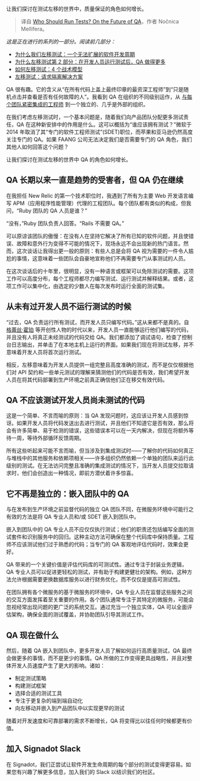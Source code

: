 
<!--
title: 谁应该运行测试？关于QA的未来
cover: https://cdn.thenewstack.io/media/2024/06/65338d94-testspassfail.png
-->

让我们探讨在测试左移的世界中，质量保证的角色如何增长。

> 译自 [Who Should Run Tests? On the Future of QA](https://thenewstack.io/who-should-run-tests-on-the-future-of-qa/)，作者 Nočnica Mellifera。

*这是正在进行的系列的一部分。阅读前几部分：*

- [为什么我们左移测试：一个无法扩展的软件开发周期](https://thenewstack.io/why-we-shift-testing-left-a-software-dev-cycle-that-doesnt-scale/)
- [为什么左移测试第 2 部分：在开发人员运行测试后，QA 做得更多](https://thenewstack.io/why-shift-testing-left-part-2-qa-does-more-after-devs-run-tests/)
- [如何左移测试：4 个战术模型](https://thenewstack.io/how-to-shift-testing-left-4-tactical-models/)
- [左移测试：请求隔离解决方案](https://thenewstack.io/shifting-testing-left-the-request-isolation-solution/)

QA 很有趣。它的含义从“在所有代码上盖上最终印章的最资深工程师”到“只是随机点击并查看是否有任何故障的人”。我看到 QA 在组织的不同级别运作，从 [与每个团队紧密集成的工程师](https://thenewstack.io/top-challenges-to-creating-high-performing-engineering-teams/) 到一个独立的、几乎是外部的组织。

在我们考虑左移测试时，一个基本问题是，随着我们向产品团队分配更多测试责任，QA 在这种新安排中的作用是什么。这可以概括为“谁应该拥有测试？”微软于 2014 年取消了其“专门的软件工程师测试”(SDET)职位，而苹果和亚马逊仍然高度关注专门的 QA。如果 FAANG 公司无法决定我们是否需要专门的 QA 角色，我们其他人如何回答这个问题？

让我们探讨在测试左移的世界中 QA 的角色如何增长。

## QA 长期以来一直是趋势的受害者，但 QA 仍在继续

在我担任 New Relic 的第一个技术职位时，我遇到了所有为主要 Web 开发语言编写 APM（应用程序性能管理）代理的工程团队。每个团队都有类似的构成，但我问，“Ruby 团队的 QA 人员是谁？”

“没有，”Ruby 团队负责人回答。“Rails 不需要 QA。”

可以原谅该团队的傲慢：在没有人在坚持它解决了所有已知的软件问题，并且使错误、故障和意外行为变得不可能的情况下，现场永远不会出现新的热门语言。然而，这次谈话让我得出更一般的原则：有些人总是会将 QA 视为需要的一件令人尴尬的事情，这意味着一些团队会自豪地宣称他们不再需要专门从事测试的人员。

在这次谈话后的十年里，很明显，没有一种语言或框架可以免除测试的需要。这项工作可以高度分布，每个工程师都尽力编写测试、运行测试并解释结果。或者，这项工作可以集中化，由选定的少数人在每次发布时运行全面的测试集。

## 从未有过开发人员不运行测试的时候

“过去，QA 负责运行所有测试，而开发人员只编写代码。”这从来都不是真的。自 [格蕾丝·霍珀](https://thenewstack.io/lets-say-happy-birthday-amazing-grace/) 等开创性人物的时代以来，开发人员一直能够运行他们编写的代码，并且没有人将真正未经测试的代码交给 QA。我们都添加了调试语句，检查了控制台日志输出，并单击了在本地主机上运行的界面。如果我们现在将测试左移，并不意味着开发人员将首次运行测试。

相反，左移意味着为开发人员提供一组完整且高度准确的测试，而不是仅仅根据他们对 API 契约和一些单元测试的理解来猜测他们的代码是否有效，我们希望开发人员在将其代码部署到生产环境之前真正确信他们正在移交有效代码。

## QA 不应该测试开发人员尚未测试的代码

这是一个简单、不言而喻的原则：当 QA 发现问题时，这应该让开发人员感到惊讶。如果开发人员将代码发送出去进行测试，并且他们不知道它是否有效，那么将会有许多简单、易于检测的错误，这些错误本可以在一天内解决，但现在将额外等待一周，等待外部循环反馈周期。

所有这些听起来可能不言而喻，但当涉及到集成测试时——了解你的代码如何真正与堆栈中的其他服务和依赖项相关——许多组织仍然依赖一个单独的团队来运行此级别的测试。在无法访问完整且准确的集成测试的情况下，当开发人员提交拉取请求时，他们会创造出一种情况，即前方潜伏着许多惊喜。

## 它不再是独立的：嵌入团队中的 QA

与在发布到生产环境之前监督代码的独立 QA 团队不同，在微服务环境中可能行之有效的方法是将 QA 专业人员和/或 SDET 嵌入到团队中。

嵌入到团队中的 QA 专业人员不应仅仅执行测试；他们的职责还包括编写全面的测试套件和识别服务中的回归。这种主动方法可确保在整个代码库中保持质量。工程师不应该测试他们过于熟悉的代码；当专门的 QA 客观地评估代码时，效果会更好。

QA 带来的一个关键价值是评估代码库的可测试性。通过专注于封装业务逻辑，QA 专业人员可以促进更轻松的测试，并有助于构建更健壮的架构。例如，这种方法允许根据需要更换数据库服务以进行财务优化，而不仅仅是提高可测试性。

在团队拥有各个微服务的基于微服务的环境中，QA 专业人员在监督这些服务之间的交互方面发挥着至关重要的作用。各个团队通常专注于其特定的微服务，可能会忽视经常出现问题的更广泛的系统交互。通过充当一个独立实体，QA 可以全面评估架构，确保全面的测试覆盖，并协助团队引导其测试工作。

## QA 现在做什么

然后，随着 QA 嵌入到团队中，更多开发人员了解如何运行高质量测试，QA 最终会做更多的事情，而不是更少的事情。QA 所做的工作变得更具战略性，并且对整体开发人员速度产生了更大的影响。诸如：

- 制定测试策略
- 构建测试框架
- 选择合适的测试工具
- 专注于更复杂的端到端自动化
- 向左移动并嵌入到产品团队中以实现更早的测试

随着对开发速度和可靠部署的需求不断增长，QA 将变得比以往任何时候都更有价值。

## 加入 Signadot Slack

在 Signadot，我们正尝试让软件开发生命周期的每个部分的测试变得更容易。如果您有兴趣了解更多信息，加入我们的 Slack 以结识我们的社区。
